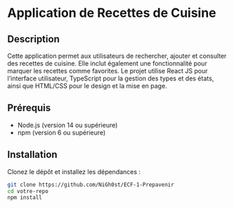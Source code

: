 # Application de Recettes de Cuisine

## Description
Cette application permet aux utilisateurs de rechercher, ajouter et consulter des recettes de cuisine. Elle inclut également une fonctionnalité pour marquer les recettes comme favorites. Le projet utilise React JS pour l'interface utilisateur, TypeScript pour la gestion des types et des états, ainsi que HTML/CSS pour le design et la mise en page.

## Prérequis
- Node.js (version 14 ou supérieure)
- npm (version 6 ou supérieure)

## Installation
Clonez le dépôt et installez les dépendances :

```bash
git clone https://github.com/NiGh0st/ECF-1-Prepavenir
cd votre-repo
npm install